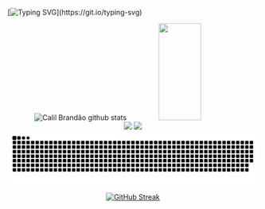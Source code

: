 
[![Typing SVG](https://readme-typing-svg.demolab.com?font=Pathway+Gothic+One&weight=600&size=35&duration=3000&pause=1000&color=20F70E&center=true&vCenter=true&width=1000&lines=Hi%2C+my+name+is+Calil!;I+have+23+years+old;I+graduating+information+systems;I+dream+to+become+a+developer;Welcome+to+my+profile!)](https://git.io/typing-svg)

<div align="center">  
  <img width="49%" height="195px" src="https://github-readme-stats.vercel.app/api?username=CBrandsDev&show_icons=true&count_private=true&hide_border=true&title_color=00BFFF&icon_color=00BFFF&text_color=c9d1d9&bg_color=0d1117" alt="Calil Brandão github stats" /> 
  <img width="41%" height="195px" src="https://github-readme-stats.vercel.app/api/top-langs/?username=CBrandsDev&layout=compact&hide_border=true&title_color=00BFFF&text_color=87CEFA&bg_color=0d1117" />
</div>

  
<div align="center">
  <a href="cbrandao2001@gmail.com" ><img src = "https://img.shields.io/badge/Gmail-D14836?style=for-the-badge&logo=gmail&logoColor=white" Color=white" target="_blank"></a>
  <a href="https://www.linkedin.com/in/calil-brand%C3%A3o/" ><img src = "https://img.shields.io/badge/LinkedIn-0077B5?style=for-the-badge&logo=linkedin&logoColor=white" target="_blank"></a>
    
</div>

<picture align="center">
  <source media="(prefers-color-scheme: dark)" srcset="https://raw.githubusercontent.com/CBrandsDev/CBrandsDev/output/github-contribution-grid-snake-dark.svg">
  <source media="(prefers-color-scheme: light)" srcset="https://raw.githubusercontent.com/CBrandsDev/CBrandsDev/output/github-contribution-grid-snake-dark.svg">
  <img align="center" alt="github contribution grid snake animation" src="https://raw.githubusercontent.com/FreitasAlien/FreitasAlien/output/github-contribution-grid-snake.svg">
</picture>

<p align="center">
<a href="https://git.io/streak-stats"><img src="https://github-readme-streak-stats.herokuapp.com?user=CBrandsDev&theme=dark" alt="GitHub Streak" /></a>
</p>
